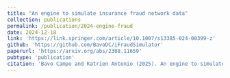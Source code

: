 ```yaml
---
title: "An engine to simulate insurance fraud network data"
collection: publications
permalink: /publication/2024-engine-fraud
date: 2024-12-18
link: 'https://link.springer.com/article/10.1007/s13385-024-00399-z'
github: 'https://github.com/BavoDC/iFraudSimulator'
paperurl: 'https://arxiv.org/abs/2308.11659'
pubtype: 'publication'
citation: 'Bavo Campo and Katrien Antonio (2025). An engine to simulate insurance fraud network data. <em>European Actuarial Journal</em>.'
---
```

